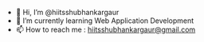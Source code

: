 - 👋 Hi, I’m @hiitsshubhankargaur
- 🌱 I’m currently learning Web Application Development
- 📫 How to reach me : hiitsshubhankargaur@gmail.com

<!---
hiitsshubhankargaur/hiitsshubhankargaur is a ✨ special ✨ repository because its `README.md` (this file) appears on your GitHub profile.
You can click the Preview link to take a look at your changes.
--->

